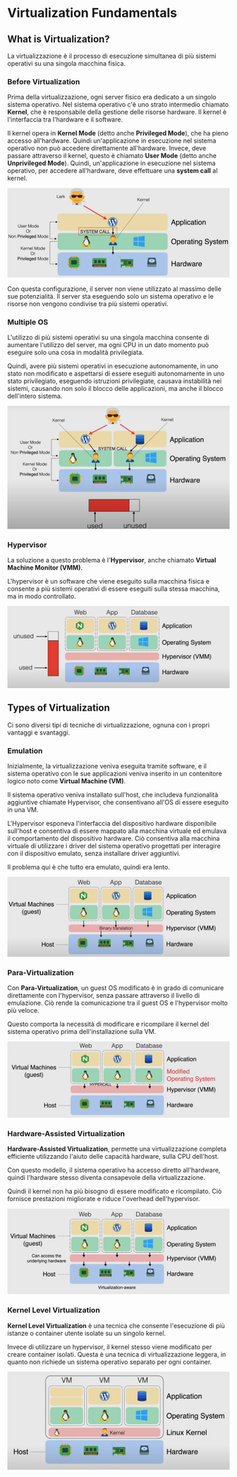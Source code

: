 # Virtualization Fundamentals

## What is Virtualization?

La virtualizzazione è il processo di esecuzione simultanea di più sistemi operativi su una singola macchina fisica.

### Before Virtualization

Prima della virtualizzazione, ogni server fisico era dedicato a un singolo sistema operativo. Nel sistema operativo c'è uno strato intermedio chiamato **Kernel**, che è responsabile della gestione delle risorse hardware. Il kernel è l'interfaccia tra l'hardware e il software.

Il kernel opera in **Kernel Mode** (detto anche **Privileged Mode**), che ha pieno accesso all'hardware. Quindi un'applicazione in esecuzione nel sistema operativo non può accedere direttamente all'hardware. Invece, deve passare attraverso il kernel, questo è chiamato **User Mode** (detto anche **Unprivileged Mode**). Quindi, un'applicazione in esecuzione nel sistema operativo, per accedere all'hardware, deve effettuare una **system call** al kernel.

![Single OS](../images/01_Virtualization_Fundamentals_01.png)

Con questa configurazione, il server non viene utilizzato al massimo delle sue potenzialità. Il server sta eseguendo solo un sistema operativo e le risorse non vengono condivise tra più sistemi operativi.

### Multiple OS

L'utilizzo di più sistemi operativi su una singola macchina consente di aumentare l'utilizzo del server, ma ogni CPU in un dato momento può eseguire solo una cosa in modalità privilegiata.

Quindi, avere più sistemi operativi in esecuzione autonomamente, in uno stato non modificato e aspettarsi di essere eseguiti autonomamente in uno stato privilegiato, eseguendo istruzioni privilegiate, causava instabilità nei sistemi, causando non solo il blocco delle applicazioni, ma anche il blocco dell'intero sistema.

![Multiple OS](../images/01_Virtualization_Fundamentals_02.png)

### Hypervisor

La soluzione a questo problema è l'**Hypervisor**, anche chiamato **Virtual Machine Monitor (VMM)**.

L'hypervisor è un software che viene eseguito sulla macchina fisica e consente a più sistemi operativi di essere eseguiti sulla stessa macchina, ma in modo controllato.

![Hypervisor](../images/01_Virtualization_Fundamentals_03.png)


## Types of Virtualization

Ci sono diversi tipi di tecniche di virtualizzazione, ognuna con i propri vantaggi e svantaggi.

### Emulation

Inizialmente, la virtualizzazione veniva eseguita tramite software, e il sistema operativo con le sue applicazioni veniva inserito in un contenitore logico noto come **Virtual Machine (VM)**.

Il sistema operativo veniva installato sull'host, che includeva funzionalità aggiuntive chiamate Hypervisor, che consentivano all'OS di essere eseguito in una VM.

L'Hypervisor esponeva l'interfaccia del dispositivo hardware disponibile sull'host e consentiva di essere mappato alla macchina virtuale ed emulava il comportamento del dispositivo hardware. Ciò consentiva alla macchina virtuale di utilizzare i driver del sistema operativo progettati per interagire con il dispositivo emulato, senza installare driver aggiuntivi.

Il problema qui è che tutto era emulato, quindi era lento.

![Software Virtualization](../images/01_Virtualization_Fundamentals_04.png)

### Para-Virtualization

Con **Para-Virtualization**, un guest OS modificato è in grado di comunicare direttamente con l'hypervisor, senza passare attraverso il livello di emulazione. Ciò rende la comunicazione tra il guest OS e l'hypervisor molto più veloce.

Questo comporta la necessità di modificare e ricompilare il kernel del sistema operativo prima dell'installazione sulla VM.

![Para-Virtualization](../images/01_Virtualization_Fundamentals_05.png)

### Hardware-Assisted Virtualization

**Hardware-Assisted Virtualization**, permette una virtualizzazione completa efficiente utilizzando l'aiuto delle capacità hardware, sulla CPU dell'host.

Con questo modello, il sistema operativo ha accesso diretto all'hardware, quindi l'hardware stesso diventa consapevole della virtualizzazione.

Quindi il kernel non ha più bisogno di essere modificato e ricompilato. Ciò fornisce prestazioni migliorate e riduce l'overhead dell'hypervisor.

![Hardware-Assisted Virtualization](../images/01_Virtualization_Fundamentals_06.png)

### Kernel Level Virtualization

**Kernel Level Virtualization** è una tecnica che consente l'esecuzione di più istanze o container utente isolate su un singolo kernel.

Invece di utilizzare un hypervisor, il kernel stesso viene modificato per creare container isolati. Questa è una tecnica di virtualizzazione leggera, in quanto non richiede un sistema operativo separato per ogni container.

![Kernel Level Virtualization](../images/01_Virtualization_Fundamentals_07.png)